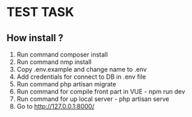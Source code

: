 # TEST TASK

## How install ?

1. Run command composer install
2. Run command nmp install
3. Copy .env.example and change name to .env
4. Add credentials for connect to DB in .env file
5. Run command php artisan migrate
6. Run command for compile front part in VUE - npm run dev
7. Run command for up local server - php artisan serve
8. Go to http://127.0.0.1:8000/
